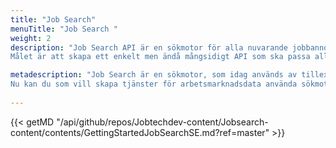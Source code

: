 ```yaml
---
title: "Job Search"
menuTitle: "Job Search "
weight: 2
description: "Job Search API är en sökmotor för alla nuvarande jobbannonser från Platsbanken. 
Målet är att skapa ett enkelt men ändå mångsidigt API som ska passa alla som bygger alla slags applikationer som innehåller data från jobbannonser."

metadescription: "Job Search är en sökmotor, som idag används av tillexempel Arbetsförmedlingens Platsbanken för att söka jobbannonser. 
Nu kan du som vill skapa tjänster för arbetsmarknadsdata använda sökmotorn. Läs mer här"
  
---
```



{{< getMD "/api/github/repos/Jobtechdev-content/Jobsearch-content/contents/GettingStartedJobSearchSE.md?ref=master" >}}

